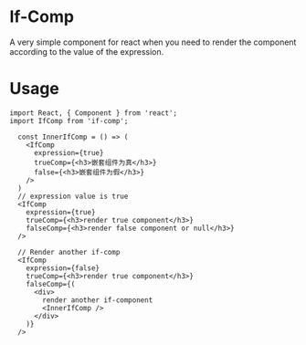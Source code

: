 # If-Comp
A very simple component for react when you need to render the component according to the value of the expression.

# Usage

```
import React, { Component } from 'react';
import IfComp from 'if-comp';

  const InnerIfComp = () => (
    <IfComp 
      expression={true}
      trueComp={<h3>嵌套组件为真</h3>}
      false={<h3>嵌套组件为假</h3>}
    />
  )
  // expression value is true
  <IfComp 
    expression={true}
    trueComp={<h3>render true component</h3>}
    falseComp={<h3>render false component or null</h3>}
  />

  // Render another if-comp
  <IfComp 
    expression={false}
    trueComp={<h3>render true component</h3>}
    falseComp={(
      <div>
        render another if-component
        <InnerIfComp />
      </div>
    )}
  />
```

